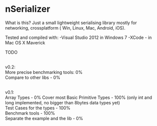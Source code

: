 nSerializer
===========

What is this?
Just a small lightweight serialising library mostly for networking, crossplatform ( Win, Linux, Mac, Android, iOS). 


Tested and compiled with:
-Visual Studio 2012 in Windows 7
-XCode - in Mac OS X Maverick


TODO <br /><br />

v0.2: <br />
More precise benchmarking tools: 0% <br />
Compare to other libs - 0% <br />
<br />

v0.1: <br />
Array Types - 0%
Cover most Basic Primitive Types - 100% (only int and long implemented, no bigger than 8bytes data types yet) <br />
Test Cases for the types - 100% <br />
Benchmark tools - 100% <br />
Separate the example and the lib - 0% <br />
